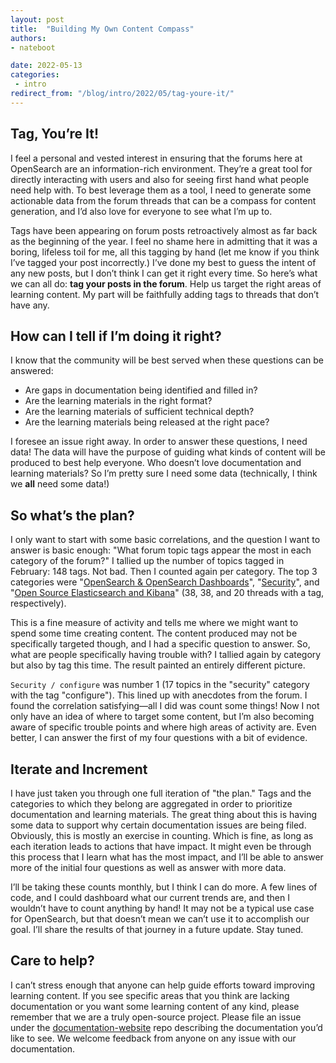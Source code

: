 ```yaml
---
layout: post
title:  "Building My Own Content Compass"
authors:
- nateboot

date: 2022-05-13
categories:
 - intro
redirect_from: "/blog/intro/2022/05/tag-youre-it/"
---
```


## Tag, You’re It! 

I feel a personal and vested interest in ensuring that the forums here at OpenSearch are an information-rich environment. They’re a great tool for directly interacting with users and also for seeing first hand what people need help with. To best leverage them as a tool, I need to generate some actionable data from the forum threads that can be a compass for content generation, and I’d also love for everyone to see what I’m up to.

Tags have been appearing on forum posts retroactively almost as far back as the beginning of the year. I feel no shame here in admitting that it was a boring, lifeless toil for me, all this tagging by hand (let me know if you think I’ve tagged your post incorrectly.) I’ve done my best to guess the intent of any new posts, but I don’t think I can get it right every time. So here’s what we can all do: **tag your posts in the forum**. Help us target the right areas of learning content. My part will be faithfully adding tags to threads that don’t have any. 

## How can I tell if I’m doing it right?


I know that the community will be best served when these questions can be answered: 


* Are gaps in documentation being identified and filled in? 
* Are the learning materials in the right format? 
* Are the learning materials of sufficient technical depth? 
* Are the learning materials being released at the right pace?


I foresee an issue right away. In order to answer these questions, I need data! The data will have the purpose of guiding what kinds of content will be produced to best help everyone. Who doesn’t love documentation and learning materials? So I’m pretty sure I need some data (technically, I think we **all** need some data!)

## So what’s the plan?


I only want to start with some basic correlations, and the question I want to answer is basic enough: "What forum topic tags appear the most in each category of the forum?" I tallied up the number of topics tagged in February: 148 tags. Not bad. Then I counted again per category. The top 3 categories were "[OpenSearch & OpenSearch Dashboards](https://forum.opensearch.org/c/forking-elasticsearch-kibana/50)", "[Security](https://forum.opensearch.org/c/security/3)", and "[Open Source Elasticsearch and Kibana](https://forum.opensearch.org/c/general-elasticsearch/10)" (38, 38, and 20 threads with a tag, respectively). 

This is a fine measure of activity and tells me where we might want to spend some time creating content. The content produced may not be specifically targeted though, and I had a specific question to answer. So, what are people specifically having trouble with? I tallied again by category but also by tag this time. The result painted an entirely different picture. 

`Security / configure` was number 1 (17 topics in the "security" category with the tag "configure"). This lined up with anecdotes from the forum. I found the correlation satisfying—all I did was count some things! Now I not only have an idea of where to target some content, but I’m also becoming aware of specific trouble points and where high areas of activity are. Even better, I can answer the first of my four questions with a bit of evidence. 

## Iterate and Increment


I have just taken you through one full iteration of "the plan." Tags and the categories to which they belong are aggregated in order to prioritize documentation and learning materials. The great thing about this is having some data to support why certain documentation issues are being filed. Obviously, this is mostly an exercise in counting. Which is fine, as long as each iteration leads to actions that have impact. It might even be through this process that I learn what has the most impact, and I’ll be able to answer more of the initial four questions as well as answer with more data. 

I’ll be taking these counts monthly, but I think I can do more. A few lines of code, and I could dashboard what our current trends are, and then I wouldn’t have to count anything by hand! It may not be a typical use case for OpenSearch, but that doesn’t mean we can’t use it to accomplish our goal. I’ll share the results of that journey in a future update. Stay tuned.   

## Care to help?

I can’t stress enough that anyone can help guide efforts toward improving learning content. If you see specific areas that you think are lacking documentation or you want some learning content of any kind, please remember that we are a truly open-source project. Please file an issue under the [documentation-website](https://github.com/opensearch-project/documentation-website) repo describing the documentation you’d like to see. We welcome feedback from anyone on any issue with our documentation. 
